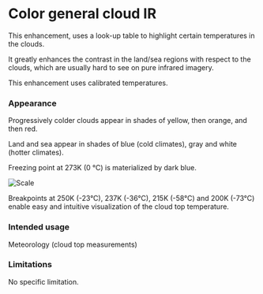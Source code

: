 # Color general cloud IR

This enhancement, uses a look-up table to highlight certain temperatures in the clouds.

It greatly enhances the contrast in the land/sea regions with respect to the clouds, which are usually hard to see on pure infrared imagery.

This enhancement uses calibrated temperatures.

### Appearance

Progressively colder clouds appear in shades of yellow, then orange, and then red.

Land and sea appear in shades of blue (cold climates), gray and white (hotter climates).

Freezing point at 273K (0 °C) is materialized by dark blue.

![Scale](descriptions/img/ColorGeneralIRtempscale.png)

Breakpoints at 250K (-23°C), 237K (-36°C), 215K (-58°C) and 200K (-73°C) enable easy and intuitive visualization of the cloud top temperature.

### Intended usage

Meteorology (cloud top measurements)

### Limitations

No specific limitation.